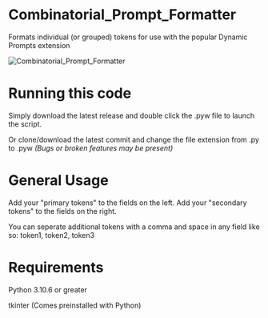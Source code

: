 # Combinatorial_Prompt_Formatter
Formats individual (or grouped) tokens for use with the popular Dynamic Prompts extension

![Combinatorial_Prompt_Formatter](https://github.com/Nenotriple/Combinatorial_Prompt_Formatter/assets/70049990/bd80e93e-adb1-4d2d-b1ff-fb6e74f2daeb)

# Running this code
Simply download the latest release and double click the .pyw file to launch the script.

Or clone/download the latest commit and change the file extension from .py to .pyw *(Bugs or broken features may be present)*

# General Usage

Add your "primary tokens" to the fields on the left. Add your "secondary tokens" to the fields on the right.

You can seperate additional tokens with a comma and space in any field like so: token1, token2, token3

# Requirements
Python 3.10.6 or greater

tkinter (Comes preinstalled with Python)
